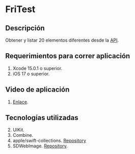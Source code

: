 # FriTest
## Descripción
Obtener y listar 20 elementos diferentes desde la [API](https://www.themealdb.com/api/json/v1/1/random.php).

## Requerimientos para correr aplicación
1. Xcode 15.0.1 o superior.
2. iOS 17 o superior.

## Video de aplicación
1. [Enlace](https://drive.google.com/file/d/15rrEzfuvLcK-YYVYquabEW_ENwIdI8du/view?usp=sharing).

## Tecnologías utilizadas
2. UIKit.
3. Combine.
4. apple/swift-collections. [Repository](https://github.com/apple/swift-collections)
5. SDWebImage. [Repository](https://github.com/SDWebImage/SDWebImage).